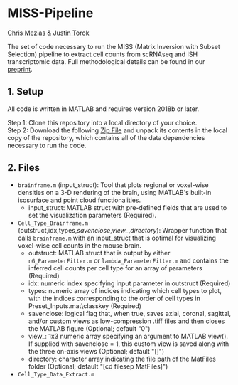 # MISS-Pipeline
[Chris Mezias](https://github.com/chm2062) & [Justin Torok](https://github.com/justin-torok)

The set of code necessary to run the MISS (Matrix Inversion with Subset Selection) pipeline to extract cell counts from scRNAseq and ISH transcriptomic data. Full methodological details can be found in our [preprint](https://www.biorxiv.org/content/10.1101/833566v1).  

## 1. Setup
All code is written in MATLAB and requires version 2018b or later.

Step 1: Clone this repository into a local directory of your choice.<br>
Step 2: Download the following [Zip File](https://drive.google.com/file/d/1fznvXSCCQNr3YYYqOLi0TfOzIKJ9oAgg/view?usp=sharing) and unpack its contents in the local copy of the repository, which contains all of the data dependencies necessary to run the code.

## 2. Files
- `brainframe.m` (input_struct): Tool that plots regional or voxel-wise densities on a 3-D rendering of the brain, using MATLAB's built-in isosurface and point cloud functionalities. 
    - input_struct: MATLAB struct with pre-defined fields that are used to set the visualization parameters (Required).
- `Cell_Type_Brainframe.m` (outstruct,idx,types,*savenclose*,*view_*,*directory*): Wrapper function that calls `brainframe.m` with an input_struct that is optimal for visualizing voxel-wise cell counts in the mouse brain. 
    - outstruct: MATLAB struct that is output by either `nG_ParameterFitter.m` or `lambda_ParameterFitter.m` and contains the inferred cell counts per cell type for an array of parameters (Required)
    - idx: numeric index specifying input parameter in outstruct (Required) 
    - types: numeric array of indices indicating which cell types to plot, with the indices corresponding to the order of cell types in Preset_Inputs.mat\classkey (Required)
    - savenclose: logical flag that, when true, saves axial, coronal, sagittal, and/or custom views as low-compression .tiff files and then closes the MATLAB figure (Optional; default "0")
    - view_: 1x3 numeric array specifying an argument to MATLAB view(). If supplied with savenclose = 1, this custom view is saved along with the three on-axis views (Optional; default "[]")
    - directory: character array indicating the file path of the MatFiles folder (Optional; default "[cd filesep MatFiles]")
- `Cell_Type_Data_Extract.m`
